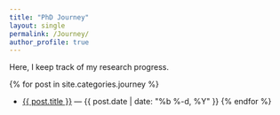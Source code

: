 ```yaml
---
title: "PhD Journey"
layout: single
permalink: /Journey/
author_profile: true
---
```


Here, I keep track of my research progress.

{% for post in site.categories.journey %}
- <a href="{{ site.baseurl }}{{ post.url }}">{{ post.title }}</a> — {{ post.date | date: "%b %-d, %Y" }}
{% endfor %}

